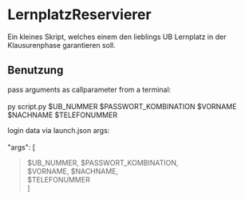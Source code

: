 # LernplatzReservierer

Ein kleines Skript, welches einem den lieblings UB Lernplatz in der Klausurenphase garantieren soll.

## Benutzung

pass arguments as callparameter from a terminal:
<br>
<br>
py script.py $UB_NUMMER $PASSWORT_KOMBINATION $VORNAME $NACHNAME $TELEFONUMMER
<br>

login data via launch.json args:
<br>
<br>
"args": [<br>
>$UB_NUMMER, $PASSWORT_KOMBINATION,<br>
>$VORNAME, $NACHNAME,<br>
>$TELEFONUMMER<br>
]

